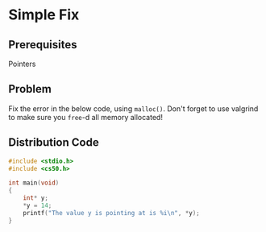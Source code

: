# Simple Fix

## Prerequisites
Pointers

## Problem
Fix the error in the below code, using <code>malloc()</code>. Don't forget to use valgrind to make sure you <code>free</code>-d all memory allocated!

## Distribution Code
```c
#include <stdio.h>
#include <cs50.h>

int main(void)
{
    int* y;
    *y = 14;
    printf("The value y is pointing at is %i\n", *y);
}
```